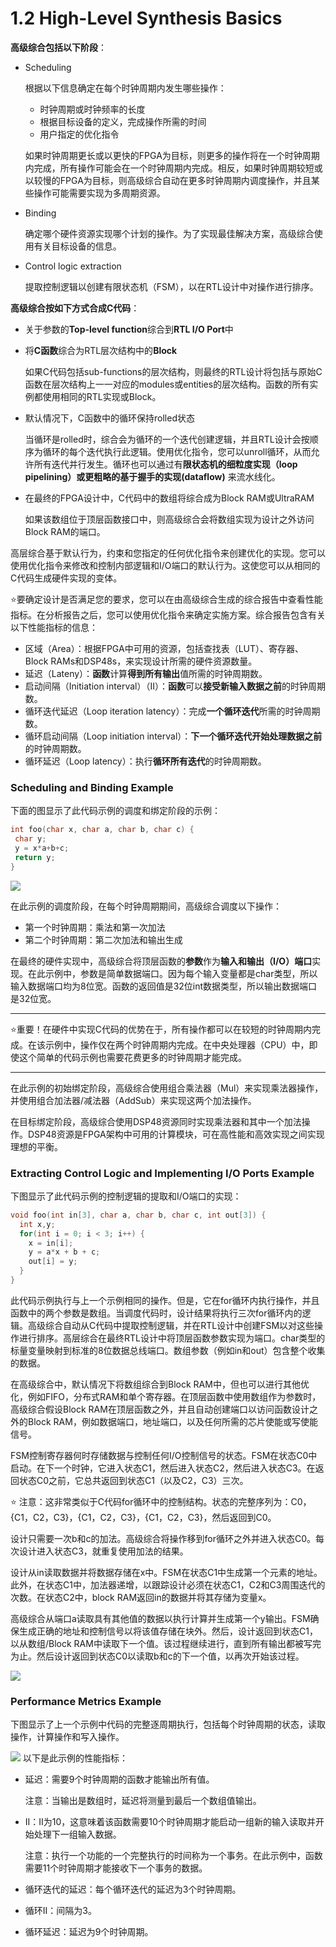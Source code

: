 # 1.2 High-Level Synthesis Basics
**高级综合包括以下阶段**：
- Scheduling
  
  根据以下信息确定在每个时钟周期内发生哪些操作：
  - 时钟周期或时钟频率的长度
  - 根据目标设备的定义，完成操作所需的时间
  - 用户指定的优化指令
  
  如果时钟周期更长或以更快的FPGA为目标，则更多的操作将在一个时钟周期内完成，所有操作可能会在一个时钟周期内完成。相反，如果时钟周期较短或以较慢的FPGA为目标，则高级综合自动在更多时钟周期内调度操作，并且某些操作可能需要实现为多周期资源。
- Binding

  确定哪个硬件资源实现哪个计划的操作。为了实现最佳解决方案，高级综合使用有关目标设备的信息。
- Control logic extraction

  提取控制逻辑以创建有限状态机（FSM），以在RTL设计中对操作进行排序。

**高级综合按如下方式合成C代码**：
- 关于参数的**Top-level function**综合到**RTL I/O Port**中
- 将**C函数**综合为RTL层次结构中的**Block**
  
  如果C代码包括sub-functions的层次结构，则最终的RTL设计将包括与原始C函数在层次结构上一一对应的modules或entities的层次结构。函数的所有实例都使用相同的RTL实现或Block。
- 默认情况下，C函数中的循环保持rolled状态

  当循环是rolled时，综合会为循环的一个迭代创建逻辑，并且RTL设计会按顺序为循环的每个迭代执行此逻辑。使用优化指令，您可以unroll循环，从而允许所有迭代并行发生。循环也可以通过有**限状态机的细粒度实现（loop pipelining）或更粗略的基于握手的实现(dataflow)** 来流水线化。

- 在最终的FPGA设计中，C代码中的数组将综合成为Block RAM或UltraRAM
  
  如果该数组位于顶层函数接口中，则高级综合会将数组实现为设计之外访问Block RAM的端口。

高层综合基于默认行为，约束和您指定的任何优化指令来创建优化的实现。您可以使用优化指令来修改和控制内部逻辑和I/O端口的默认行为。这使您可以从相同的C代码生成硬件实现的变体。

:star:要确定设计是否满足您的要求，您可以在由高级综合生成的综合报告中查看性能指标。在分析报告之后，您可以使用优化指令来确定实施方案。综合报告包含有关以下性能指标的信息：
- 区域（Area）：根据FPGA中可用的资源，包括查找表（LUT）、寄存器、Block RAMs和DSP48s，来实现设计所需的硬件资源数量。
- 延迟（Lateny）：**函数**计算**得到所有输出**值所需的时钟周期数。
- 启动间隔（Initiation interval）（II）：**函数**可以**接受新输入数据之前**的时钟周期数。
- 循环迭代延迟（Loop iteration latency）：完成**一个循环迭代**所需的时钟周期数。
- 循环启动间隔（Loop initiation interval）：**下一个循环迭代开始处理数据之前**的时钟周期数。
- 循环延迟（Loop latency）：执行**循环所有迭代**的时钟周期数。

### Scheduling and Binding Example
下面的图显示了此代码示例的调度和绑定阶段的示例：
```c
int foo(char x, char a, char b, char c) {
 char y;
 y = x*a+b+c;
 return y;
}
```

![](../images/1.png)

在此示例的调度阶段，在每个时钟周期期间，高级综合调度以下操作：
- 第一个时钟周期：乘法和第一次加法
- 第二个时钟周期：第二次加法和输出生成

在最终的硬件实现中，高级综合将顶层函数的**参数**作为**输入和输出（I/O）端口**实现。在此示例中，参数是简单数据端口。因为每个输入变量都是char类型，所以输入数据端口均为8位宽。函数的返回值是32位int数据类型，所以输出数据端口是32位宽。

___
:star:重要！在硬件中实现C代码的优势在于，所有操作都可以在较短的时钟周期内完成。在该示例中，操作仅在两个时钟周期内完成。在中央处理器（CPU）中，即使这个简单的代码示例也需要花费更多的时钟周期才能完成。
___

在此示例的初始绑定阶段，高级综合使用组合乘法器（Mul）来实现乘法器操作，并使用组合加法器/减法器（AddSub）来实现这两个加法操作。

在目标绑定阶段，高级综合使用DSP48资源同时实现乘法器和其中一个加法操作。DSP48资源是FPGA架构中可用的计算模块，可在高性能和高效实现之间实现理想的平衡。
### Extracting Control Logic and Implementing I/O Ports Example
下图显示了此代码示例的控制逻辑的提取和I/O端口的实现：
```c
void foo(int in[3], char a, char b, char c, int out[3]) {
  int x,y;
  for(int i = 0; i < 3; i++) {
    x = in[i]; 
    y = a*x + b + c; 
    out[i] = y;
  }
}
```

此代码示例执行与上一个示例相同的操作。但是，它在for循环内执行操作，并且函数中的两个参数是数组。当调度代码时，设计结果将执行三次for循环内的逻辑。高级综合自动从C代码中提取控制逻辑，并在RTL设计中创建FSM以对这些操作进行排序。高层综合在最终RTL设计中将顶层函数参数实现为端口。char类型的标量变量映射到标准的8位数据总线端口。数组参数（例如in和out）包含整个收集的数据。

在高级综合中，默认情况下将数组综合到Block RAM中，但也可以进行其他优化，例如FIFO，分布式RAM和单个寄存器。在顶层函数中使用数组作为参数时，高级综合假设Block RAM在顶层函数之外，并且自动创建端口以访问函数设计之外的Block RAM，例如数据端口，地址端口，以及任何所需的芯片使能或写使能信号。

FSM控制寄存器何时存储数据与控制任何I/O控制信号的状态。FSM在状态C0中启动。在下一个时钟，它进入状态C1，然后进入状态C2，然后进入状态C3。在返回状态C0之前，它总共返回到状态C1（以及C2，C3）三次。

:star: 注意：这非常类似于C代码for循环中的控制结构。状态的完整序列为：C0，{C1，C2，C3}，{C1，C2，C3}，{C1，C2，C3}，然后返回到C0。

设计只需要一次b和c的加法。高级综合将操作移到for循环之外并进入状态C0。每次设计进入状态C3，就重复使用加法的结果。

设计从in读取数据并将数据存储在x中。FSM在状态C1中生成第一个元素的地址。此外，在状态C1中，加法器递增，以跟踪设计必须在状态C1，C2和C3周围迭代的次数。在状态C2中，block RAM返回in的数据并将其存储为变量x。

高级综合从端口a读取具有其他值的数据以执行计算并生成第一个y输出。FSM确保生成正确的地址和控制信号以将该值存储在块外。然后，设计返回到状态C1，以从数组/Block RAM中读取下一个值。该过程继续进行，直到所有输出都被写完为止。然后设计返回到状态C0以读取b和c的下一个值，以再次开始该过程。

![](../images/2.png)
### Performance Metrics Example

下图显示了上一个示例中代码的完整逐周期执行，包括每个时钟周期的状态，读取操作，计算操作和写入操作。

![](../images/3.png)
以下是此示例的性能指标：
- 延迟：需要9个时钟周期的函数才能输出所有值。
  
  注意：当输出是数组时，延迟将测量到最后一个数组值输出。
- II：II为10，这意味着该函数需要10个时钟周期才能启动一组新的输入读取并开始处理下一组输入数据。
  
  注意：执行一个功能的一个完整执行的时间称为一个事务。在此示例中，函数需要11个时钟周期才能接收下一个事务的数据。
- 循环迭代的延迟：每个循环迭代的延迟为3个时钟周期。
- 循环II：间隔为3。
- 循环延迟：延迟为9个时钟周期。